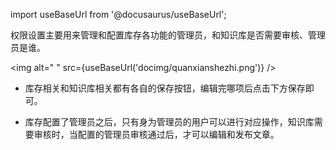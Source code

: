 
import useBaseUrl from '@docusaurus/useBaseUrl';

权限设置主要用来管理和配置库存各功能的管理员，和知识库是否需要审核、管理员是谁。

<img alt=" " src={useBaseUrl('docimg/quanxianshezhi.png')} />

* 库存相关和知识库相关都有各自的保存按钮，编辑完哪项后点击下方保存即可。

* 库存配置了管理员之后，只有身为管理员的用户可以进行对应操作，知识库需要审核时，当配置的管理员审核通过后，才可以编辑和发布文章。
